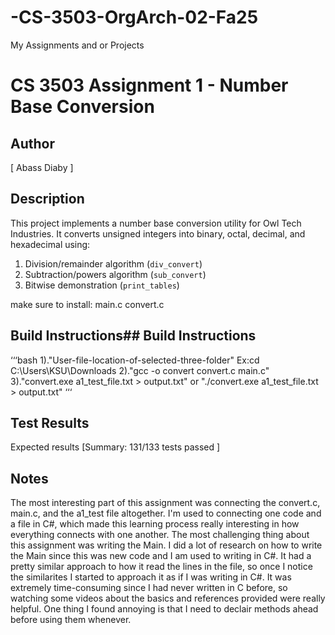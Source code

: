 # -CS-3503-OrgArch-02-Fa25
My Assignments and or Projects
# CS 3503 Assignment 1 - Number Base Conversion

## Author
[ Abass Diaby ]

## Description
This project implements a number base conversion utility for Owl Tech Industries.
It converts unsigned integers into binary, octal, decimal, and hexadecimal using:
1. Division/remainder algorithm (`div_convert`)
2. Subtraction/powers algorithm (`sub_convert`)
3. Bitwise demonstration (`print_tables`)

make sure to install:
main.c
convert.c

## Build Instructions## Build Instructions
‘‘‘bash
1)."User-file-location-of-selected-three-folder"
Ex:cd C:\Users\KSU\Downloads
2)."gcc -o convert convert.c main.c"
3)."convert.exe a1_test_file.txt > output.txt"
or
"./convert.exe a1_test_file.txt > output.txt"
‘‘‘

## Test Results
Expected results
[Summary: 131/133 tests passed ]

## Notes
The most interesting part of this assignment was connecting the convert.c, main.c, and the a1_test file altogether. I'm used to connecting one code and a file in C#, which made this learning process really interesting in how everything connects with one another. The most challenging thing about this assignment was writing the Main. I did a lot of research on how to write the Main since this was new code and I am used to writing in C#. It had a pretty similar approach to how it read the lines in the file, so once I notice the similarites I started to approach it as if I was writing in C#. It was extremely time-consuming since I had never written in C before, so watching some videos about the basics and references provided were really helpful. One thing I found annoying is that I need to declair methods ahead before using them whenever.
